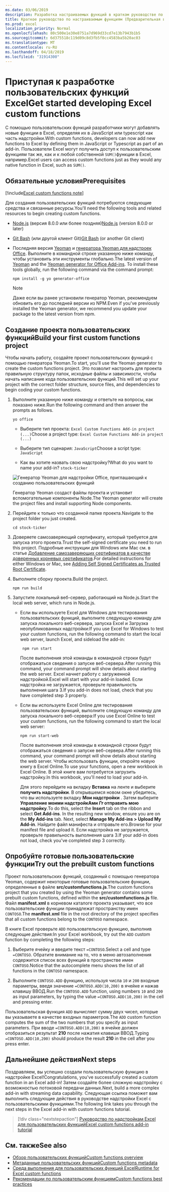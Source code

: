 ```yaml
---
ms.date: 03/06/2019
description: Разработка настраиваемых функций в кратком руководстве по Excel.
title: Краткое руководство по настраиваемым функциям (Предварительная версия)
ms.prod: excel
localization_priority: Normal
ms.openlocfilehash: 80c500e1e30e8751a7d969d33cd7e13b7943b1b5
ms.sourcegitcommit: 6d375518c119d09c8d3fb5f0cc4583ba5b20ac03
ms.translationtype: MT
ms.contentlocale: ru-RU
ms.lasthandoff: 04/18/2019
ms.locfileid: "31914300"
---
```

# <a name="get-started-developing-excel-custom-functions"></a><span data-ttu-id="58200-103">Приступая к разработке пользовательских функций Excel</span><span class="sxs-lookup"><span data-stu-id="58200-103">Get started developing Excel custom functions</span></span>

<span data-ttu-id="58200-104">С помощью пользовательских функций разработчики могут добавлять новые функции в Excel, определяя их в JavaScript или typescript как часть надстройки.</span><span class="sxs-lookup"><span data-stu-id="58200-104">With custom functions, developers can now add new functions to Excel by defining them in JavaScript or Typescript as part of an add-in.</span></span> <span data-ttu-id="58200-105">Пользователи Excel могут получить доступ к пользовательским функциям так же, как и к любой собственной `SUM()`функции в Excel, например.</span><span class="sxs-lookup"><span data-stu-id="58200-105">Excel users can access custom functions just as they would any native function in Excel, such as `SUM()`.</span></span>

## <a name="prerequisites"></a><span data-ttu-id="58200-106">Обязательные условия</span><span class="sxs-lookup"><span data-stu-id="58200-106">Prerequisites</span></span>

[!include[Excel custom functions note](../includes/excel-custom-functions-note.md)]

<span data-ttu-id="58200-107">Для создания пользовательских функций потребуются следующие средства и связанные ресурсы.</span><span class="sxs-lookup"><span data-stu-id="58200-107">You'll need the following tools and related resources to begin creating custom functions.</span></span>

- <span data-ttu-id="58200-108">[Node.js](https://nodejs.org/en/) (версия 8.0.0 или более поздняя)</span><span class="sxs-lookup"><span data-stu-id="58200-108">[Node.js](https://nodejs.org/en/) (version 8.0.0 or later)</span></span>

- <span data-ttu-id="58200-109">[Git Bash](https://git-scm.com/downloads) (или другой клиент Git)</span><span class="sxs-lookup"><span data-stu-id="58200-109">[Git Bash](https://git-scm.com/downloads) (or another Git client)</span></span>

- <span data-ttu-id="58200-110">Последняя версия [Yeoman](https://yeoman.io/) и [генератора Yeoman для надстроек Office](https://www.npmjs.com/package/generator-office). Выполните в командной строке указанную ниже команду, чтобы установить эти инструменты глобально.</span><span class="sxs-lookup"><span data-stu-id="58200-110">The latest version of [Yeoman](https://yeoman.io/) and the [Yeoman generator for Office Add-ins](https://www.npmjs.com/package/generator-office). To install these tools globally, run the following command via the command prompt:</span></span>

    ```
    npm install -g yo generator-office
    ```

    > [!NOTE]
    > <span data-ttu-id="58200-111">Даже если вы ранее установили генератор Yeoman, рекомендуем обновить его до последней версии из NPM.</span><span class="sxs-lookup"><span data-stu-id="58200-111">Even if you've previously installed the Yeoman generator, we recommend you update your package to the latest version from npm.</span></span>

## <a name="build-your-first-custom-functions-project"></a><span data-ttu-id="58200-112">Создание проекта пользовательских функций</span><span class="sxs-lookup"><span data-stu-id="58200-112">Build your first custom functions project</span></span>

<span data-ttu-id="58200-113">Чтобы начать работу, создайте проект пользовательских функций с помощью генератора Yeoman.</span><span class="sxs-lookup"><span data-stu-id="58200-113">To start, you'll use the Yeoman generator to create the custom functions project.</span></span> <span data-ttu-id="58200-114">Это позволит настроить для проекта правильную структуру папок, исходные файлы и зависимости, чтобы начать написание кода пользовательских функций.</span><span class="sxs-lookup"><span data-stu-id="58200-114">This will set up your project with the correct folder structure, source files, and dependencies to begin coding your custom functions.</span></span>

1. <span data-ttu-id="58200-115">Выполните указанную ниже команду и ответьте на вопросы, как показано ниже.</span><span class="sxs-lookup"><span data-stu-id="58200-115">Run the following command and then answer the prompts as follows.</span></span>

    ```
    yo office
    ```

    - <span data-ttu-id="58200-116">Выберите тип проекта: `Excel Custom Functions Add-in project (...)`</span><span class="sxs-lookup"><span data-stu-id="58200-116">Choose a project type: `Excel Custom Functions Add-in project (...)`</span></span>

    - <span data-ttu-id="58200-117">Выберите тип сценария: `JavaScript`</span><span class="sxs-lookup"><span data-stu-id="58200-117">Choose a script type: `JavaScript`</span></span>

    - <span data-ttu-id="58200-118">Как вы хотите назвать свою надстройку?</span><span class="sxs-lookup"><span data-stu-id="58200-118">What do you want to name your add-in?</span></span> `stock-ticker`

    ![Генератор Yeoman для надстройки Office, приглашающий к созданию пользовательских функций](../images/12-10-fork-cf-pic.jpg)

    <span data-ttu-id="58200-120">Генератор Yeoman создаст файлы проекта и установит вспомогательные компоненты Node.</span><span class="sxs-lookup"><span data-stu-id="58200-120">The Yeoman generator will create the project files and install supporting Node components.</span></span>

2. <span data-ttu-id="58200-121">Перейдите к только что созданной папке проекта.</span><span class="sxs-lookup"><span data-stu-id="58200-121">Navigate to the project folder you just created.</span></span>

    ```
    cd stock-ticker
    ```

3. <span data-ttu-id="58200-122">Доверяете самозаверяющий сертификату, который требуется для запуска этого проекта.</span><span class="sxs-lookup"><span data-stu-id="58200-122">Trust the self-signed certificate you need to run this project.</span></span> <span data-ttu-id="58200-123">Подробные инструкции для Windows или Mac см. в статье [Добавление самозаверяющих сертификатов в качестве доверенных корневых сертификатов](https://github.com/OfficeDev/generator-office/blob/master/src/docs/ssl.md).</span><span class="sxs-lookup"><span data-stu-id="58200-123">For detailed instructions for either Windows or Mac, see [Adding Self Signed Certificates as Trusted Root Certificate](https://github.com/OfficeDev/generator-office/blob/master/src/docs/ssl.md).</span></span>  

4. <span data-ttu-id="58200-124">Выполните сборку проекта.</span><span class="sxs-lookup"><span data-stu-id="58200-124">Build the project.</span></span>

    ```
    npm run build
    ```

5. <span data-ttu-id="58200-125">Запустите локальный веб-сервер, работающий на Node.js.</span><span class="sxs-lookup"><span data-stu-id="58200-125">Start the local web server, which runs in Node.js.</span></span>

    - <span data-ttu-id="58200-126">Если вы используете Excel для Windows для тестирования пользовательских функций, выполните следующую команду для запуска локального веб-сервера, запуска Excel и Загрузка неопубликованных надстройки:</span><span class="sxs-lookup"><span data-stu-id="58200-126">If you use Excel for Windows to test your custom functions, run the following command to start the local web server, launch Excel, and sideload the add-in:</span></span>

        ```
         npm run start
        ```
        <span data-ttu-id="58200-127">После выполнения этой команды в командной строки будут отображаться сведения о запуске веб-сервера.</span><span class="sxs-lookup"><span data-stu-id="58200-127">After running this command, your command prompt will show details about starting the web server.</span></span> <span data-ttu-id="58200-128">Excel начнет работу с загруженной надстройкой.</span><span class="sxs-lookup"><span data-stu-id="58200-128">Excel will start with your add-in loaded.</span></span> <span data-ttu-id="58200-129">Если надстройка не загружается, проверьте правильность выполнения шага 3.</span><span class="sxs-lookup"><span data-stu-id="58200-129">If you add-in does not load, check that you have completed step 3 properly.</span></span>

    - <span data-ttu-id="58200-130">Если вы используете Excel Online для тестирования пользовательских функций, выполните следующую команду для запуска локального веб-сервера:</span><span class="sxs-lookup"><span data-stu-id="58200-130">If you use Excel Online to test your custom functions, run the following command to start the local web server:</span></span>

        ```
        npm run start-web
        ```

         <span data-ttu-id="58200-131">После выполнения этой команды в командной строки будут отображаться сведения о запуске веб-сервера.</span><span class="sxs-lookup"><span data-stu-id="58200-131">After running this command, your command prompt will show details about starting the web server.</span></span> <span data-ttu-id="58200-132">Чтобы использовать функции, откройте новую книгу в Excel Online.</span><span class="sxs-lookup"><span data-stu-id="58200-132">To use your functions, open a new workbook in Excel Online.</span></span> <span data-ttu-id="58200-133">В этой книге вам потребуется загрузить надстройку.</span><span class="sxs-lookup"><span data-stu-id="58200-133">In this workbook, you'll need to load your add-in.</span></span> 

        <span data-ttu-id="58200-134">Для этого перейдите на вкладку **Вставка** на ленте и выберите **получить надстройки**. В открывшемся новом окне убедитесь, что вы используете вкладку **Мои надстройки** . Затем выберите **Управление моими надстройкАми _Гт_ отправить мою надстройку**.</span><span class="sxs-lookup"><span data-stu-id="58200-134">To do this, select the **Insert** tab on the ribbon and select **Get Add-ins**. In the resulting new window, ensure you are on the **My Add-ins** tab. Next, select **Manage My Add-ins > Upload My Add-in**.</span></span> <span data-ttu-id="58200-135">Найдите файл манифеста и отправьте его.</span><span class="sxs-lookup"><span data-stu-id="58200-135">Browse for your manifest file and upload it.</span></span> <span data-ttu-id="58200-136">Если надстройка не загружается, проверьте правильность выполнения шага 3.</span><span class="sxs-lookup"><span data-stu-id="58200-136">If your add-in does not load, check you've completed step 3 correctly.</span></span>

## <a name="try-out-the-prebuilt-custom-functions"></a><span data-ttu-id="58200-137">Опробуйте готовые пользовательские функции</span><span class="sxs-lookup"><span data-stu-id="58200-137">Try out the prebuilt custom functions</span></span>

<span data-ttu-id="58200-138">Проект пользовательских функций, созданный с помощью генератора Yeoman, содержит некоторые готовые пользовательские функции, определенные в файле **src/customfunctions.js**.</span><span class="sxs-lookup"><span data-stu-id="58200-138">The custom functions project that you created by using the Yeoman generator contains some prebuilt custom functions, defined within the **src/customfunctions.js** file.</span></span> <span data-ttu-id="58200-139">Файл **manifest.xml** в корневом каталоге проекта указывает, что все пользовательские функции принадлежат пространству имен `CONTOSO`.</span><span class="sxs-lookup"><span data-stu-id="58200-139">The **manifest.xml** file in the root directory of the project specifies that all custom functions belong to the `CONTOSO` namespace.</span></span>

<span data-ttu-id="58200-140">В книге Excel проверьте `ADD` пользовательскую функцию, выполнив следующие действия:</span><span class="sxs-lookup"><span data-stu-id="58200-140">In your Excel workbook, try out the `ADD` custom function by completing the following steps:</span></span>

1. <span data-ttu-id="58200-141">Выберите ячейку и введите текст `=CONTOSO`.</span><span class="sxs-lookup"><span data-stu-id="58200-141">Select a cell and type `=CONTOSO`.</span></span> <span data-ttu-id="58200-142">Обратите внимание на то, что в меню автозаполнения содержится список всех функций в пространстве имен `CONTOSO`.</span><span class="sxs-lookup"><span data-stu-id="58200-142">Notice that the autocomplete menu shows the list of all functions in the `CONTOSO` namespace.</span></span>

2. <span data-ttu-id="58200-143">Выполните `CONTOSO.ADD` функцию, используя числа `10` и `200` входные параметры, введя значение `=CONTOSO.ADD(10,200)` в ячейке и нажав клавишу ВВОД.</span><span class="sxs-lookup"><span data-stu-id="58200-143">Run the `CONTOSO.ADD` function, using numbers `10` and `200` as input parameters, by typing the value `=CONTOSO.ADD(10,200)` in the cell and pressing enter.</span></span>

<span data-ttu-id="58200-144">Пользовательская функция `ADD` вычисляет сумму двух чисел, которые вы указываете в качестве входных параметров.</span><span class="sxs-lookup"><span data-stu-id="58200-144">The `ADD` custom function computes the sum of the two numbers that you specify as input parameters.</span></span> <span data-ttu-id="58200-145">При вводе `=CONTOSO.ADD(10,200)` в ячейке должен отобразиться результат **210** после нажатия клавиши ВВОД.</span><span class="sxs-lookup"><span data-stu-id="58200-145">Typing `=CONTOSO.ADD(10,200)` should produce the result **210** in the cell after you press enter.</span></span>

## <a name="next-steps"></a><span data-ttu-id="58200-146">Дальнейшие действия</span><span class="sxs-lookup"><span data-stu-id="58200-146">Next steps</span></span>

<span data-ttu-id="58200-147">Поздравляем, вы успешно создали пользовательскую функцию в надстройке Excel!</span><span class="sxs-lookup"><span data-stu-id="58200-147">Congratulations, you've successfully created a custom function in an Excel add-in!</span></span> <span data-ttu-id="58200-148">Затем создайте более сложную надстройку с возможностью потоковой передачи данных.</span><span class="sxs-lookup"><span data-stu-id="58200-148">Next, build a more complex add-in with streaming data capability.</span></span> <span data-ttu-id="58200-149">Следующая ссылка поможет вам выполнить следующие действия в руководстве надстройки Excel с пользовательскими функциями.</span><span class="sxs-lookup"><span data-stu-id="58200-149">The following link takes you through the next steps in the Excel add-in with custom functions tutorial.</span></span>

> [!div class="nextstepaction"]
> [<span data-ttu-id="58200-150">Руководство по надстройкам Excel для пользовательских функций</span><span class="sxs-lookup"><span data-stu-id="58200-150">Excel custom functions add-in tutorial</span></span>](../tutorials/excel-tutorial-create-custom-functions.md#create-a-custom-function-that-requests-data-from-the-web
)

## <a name="see-also"></a><span data-ttu-id="58200-151">См. также</span><span class="sxs-lookup"><span data-stu-id="58200-151">See also</span></span>

* [<span data-ttu-id="58200-152">Обзор пользовательских функций</span><span class="sxs-lookup"><span data-stu-id="58200-152">Custom functions overview</span></span>](../excel/custom-functions-overview.md)
* [<span data-ttu-id="58200-153">Метаданные пользовательских функций</span><span class="sxs-lookup"><span data-stu-id="58200-153">Custom functions metadata</span></span>](../excel/custom-functions-json.md)
* [<span data-ttu-id="58200-154">Среда выполнения для пользовательских функций Excel</span><span class="sxs-lookup"><span data-stu-id="58200-154">Runtime for Excel custom functions</span></span>](../excel/custom-functions-runtime.md)
* [<span data-ttu-id="58200-155">Рекомендации по пользовательским функциям</span><span class="sxs-lookup"><span data-stu-id="58200-155">Custom functions best practices</span></span>](../excel/custom-functions-best-practices.md)
